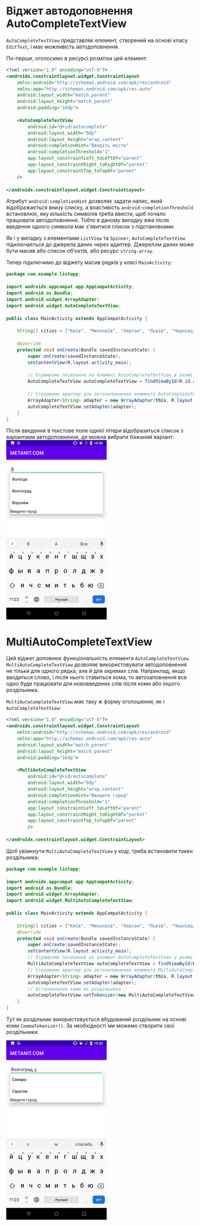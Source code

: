 # Віджет автодоповнення AutoCompleteTextView

`AutoCompleteTextView` представляє елемент, створений на основі класу `EditText`, і має можливість автодоповнення.

По-перше, оголосимо в ресурсі розмітки цей елемент:

```xml
<?xml version="1.0" encoding="utf-8"?>
<androidx.constraintlayout.widget.ConstraintLayout
    xmlns:android="http://schemas.android.com/apk/res/android"
    xmlns:app="http://schemas.android.com/apk/res-auto"
    android:layout_width="match_parent"
    android:layout_height="match_parent"
    android:padding="16dp">
 
    <AutoCompleteTextView
        android:id="@+id/autocomplete"
        android:layout_width="0dp"
        android:layout_height="wrap_content"
        android:completionHint="Введіть місто"
        android:completionThreshold="1"
        app:layout_constraintLeft_toLeftOf="parent"
        app:layout_constraintRight_toRightOf="parent"
        app:layout_constraintTop_toTopOf="parent"
    />
 
</androidx.constraintlayout.widget.ConstraintLayout>
```

Атрибут `android:completionHint` дозволяє задати напис, який відображається внизу списку, а властивість `android:completionThreshold` встановлює, яку кількість символів треба ввести, щоб почало працювати автодоповнення. Тобто в даному випадку вже після введення одного символа має з'явитися список з підстановками.

Як і у випадку з елементами `ListView` та `Spinner`, `AutoCompleteTextView` підключається до джерела даних через адаптер. Джерелом даних може бути масив або список об'єктів, або ресурс `string-array`.

Тепер підключимо до віджету масив рядків у класі `MainActivity`:

```java
package com.example.listapp;
 
import androidx.appcompat.app.AppCompatActivity;
import android.os.Bundle;
import android.widget.ArrayAdapter;
import android.widget.AutoCompleteTextView;
 
public class MainActivity extends AppCompatActivity {
 
    String[] cities = {"Київ", "Миколаїв", "Херсон", "Львів", "Чернівці", "Житомир"};
    
    @Override
    protected void onCreate(Bundle savedInstanceState) {
        super.onCreate(savedInstanceState);
        setContentView(R.layout.activity_main);
 
        // Отримуємо посилання на елемент AutoCompleteTextView в розмітці
        AutoCompleteTextView autoCompleteTextView = findViewById(R.id.autocomplete);
        
        // Створюємо адаптер для автозаповнення елемента AutoCompleteTextView
        ArrayAdapter<String> adapter = new ArrayAdapter(this, R.layout.support_simple_spinner_dropdown_item, cities);
        autoCompleteTextView.setAdapter(adapter);
    }
}
```

Після введення в текстове поле однієї літери відобразиться список з варіантами автодоповнення, де можна вибрати бажаний варіант:
![](/images/android/3-lesson/12-auto-complete-text-view/1.png)

# MultiAutoCompleteTextView

Цей віджет доповнює функціональність елемента `AutoCompleteTextView`. `MultiAutoCompleteTextView` дозволяє використовувати автодоповнення не тільки для одного рядка, але й для окремих слів. Наприклад, якщо вводиться слово, і після нього ставиться кома, то автозаповнення все одно буде працювати для нововведених слів після коми або іншого роздільника.

`MultiAutoCompleteTextView` має таку ж форму оголошення, як і `AutoCompleteTextView`:
```xml
<?xml version="1.0" encoding="utf-8"?>
<androidx.constraintlayout.widget.ConstraintLayout
    xmlns:android="http://schemas.android.com/apk/res/android"
    xmlns:app="http://schemas.android.com/apk/res-auto"
    android:layout_width="match_parent"
    android:layout_height="match_parent"
    android:padding="16dp">
 
    <MultiAutoCompleteTextView
        android:id="@+id/autocomplete"
        android:layout_width="0dp"
        android:layout_height="wrap_content"
        android:completionHint="Введите город"
        android:completionThreshold="1"
        app:layout_constraintLeft_toLeftOf="parent"
        app:layout_constraintRight_toRightOf="parent"
        app:layout_constraintTop_toTopOf="parent"
        />
 
</androidx.constraintlayout.widget.ConstraintLayout>
```

Щоб увімкнути `MultiAutoCompleteTextView` у коді, треба встановити токен роздільника:
```java
package com.example.listapp;
 
import androidx.appcompat.app.AppCompatActivity;
import android.os.Bundle;
import android.widget.ArrayAdapter;
import android.widget.MultiAutoCompleteTextView;
 
public class MainActivity extends AppCompatActivity {
 
    String[] cities = {"Київ", "Миколаїв", "Херсон", "Львів", "Чернівці", "Житомир"};
    @Override
    protected void onCreate(Bundle savedInstanceState) {
        super.onCreate(savedInstanceState);
        setContentView(R.layout.activity_main);
        // Отримуємо посилання на елемент AutoCompleteTextView у розмітці
        MultiAutoCompleteTextView autoCompleteTextView = findViewById(R.id.autocomplete);
        // Створюємо адаптер для автозаповнення елемента MultiAutoCompleteTextView
        ArrayAdapter<String> adapter = new ArrayAdapter(this, R.layout.support_simple_spinner_dropdown_item, cities);
        autoCompleteTextView.setAdapter(adapter);
        // встановлення коми як роздільника
        autoCompleteTextView.setTokenizer(new MultiAutoCompleteTextView.CommaTokenizer());
    }
}
```
Тут як роздільник використовується вбудований роздільник на основі коми `CommaTokenizer()`. За необхідності ми можемо створити свої роздільники.

![](/images/android/3-lesson/12-auto-complete-text-view/2.png)